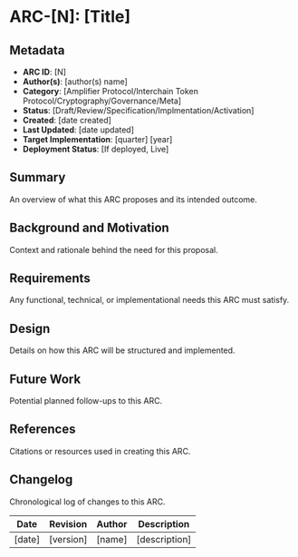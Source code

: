 # ARC-[N]: [Title]

## Metadata

- **ARC ID**: [N]
- **Author(s)**: [author(s) name]
- **Category**: [Amplifier Protocol/Interchain Token Protocol/Cryptography/Governance/Meta]
- **Status**: [Draft/Review/Specification/Implmentation/Activation]
- **Created**: [date created]
- **Last Updated**: [date updated]
- **Target Implementation**: [quarter] [year]
- **Deployment Status**: [If deployed, Live]

## Summary

An overview of what this ARC proposes and its intended outcome.

## Background and Motivation

Context and rationale behind the need for this proposal.

## Requirements

Any functional, technical, or implementational needs this ARC must satisfy.

## Design

Details on how this ARC will be structured and implemented.

## Future Work

Potential planned follow-ups to this ARC.

## References

Citations or resources used in creating this ARC.

## Changelog

Chronological log of changes to this ARC.

|  Date  | Revision  | Author |  Description  |
|--------|-----------|--------|---------------|
| [date] | [version] | [name] | [description] |